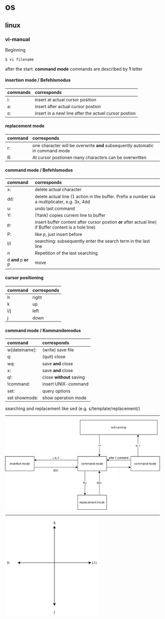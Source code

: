 # os

## linux

### vi-manual

Beginning
```bash
$ vi filename
```

after the start: **command mode**
commands are described by **1** letter  

#### insertion mode / Befehlsmodus
| commands | corresponds |  
|:---|:---|
| i: | insert at actual cursor position |   
| a: | insert after actual cursor postion |  
| o: | insert in a newl line after the actuel cursor postion |  

#### replacement mode

| command | corresponds |
|:---|:---|
| r: | one character will be overwrite **and** subsequently automatic in command mode |
| R: | At cursor postionen many characters can be overwritten |

#### command mode / Befehlsmodus

| command | corresponds |
|:---|:---|
| x: | delete actual character |
| dd: | delete actual line (1 action in the buffer. Prefix a number sia a multiplicater, e.g. 3x, 4dd |
| u: | undo last command |
| Y: | (Yank) copies current line to buffer |
| p: | insert buffer content after cursor postion **or** after actual line( if Buffer content is a hole line) |
| P: | like p, just insert before |
| I/l | searching: subsequently enter the search term in the last line |
| n | Repetition of the last searching |
| d **and** p **or** P | move|

#### cursor positioning

| command | corresponds |
|:--- | :--- |
| h | right |
| k | up |
| I/j | left |
| j | down |

#### command mode / Kommandomodus
| command | corresponds |
| :--- | :--- |
| w[dateiname]: | (write) save file |
| q: | (quit) close |
| wq: | save **and** close |
| x: | save **and** close |
| q!: | close **without** saving |
| !command: | insert UNIX-command |
| set: | query options |
| set showmode: | show operation mode |
searching and replacement like sed (e.g. s/template/replacement/)


---

![viCommandDiagramm](./pics/viCommandsDiagramm.png)

---

![viCursorPositioning](./pics/viCursorPositioning.png)
